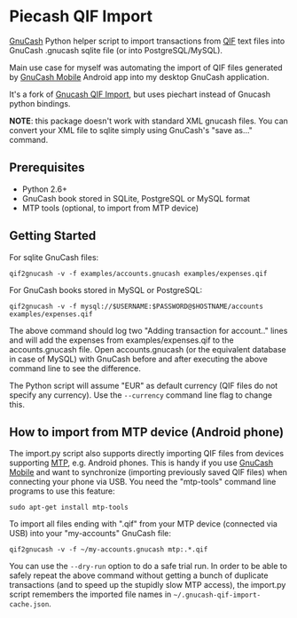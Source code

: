 Piecash QIF Import
==================

[GnuCash][GnuCash] Python helper script to import transactions from [QIF][QIF] text files into 
GnuCash .gnucash sqlite file (or into PostgreSQL/MySQL).

Main use case for myself was automating the import of QIF files generated by [GnuCash Mobile][GnuCash Mobile] Android app into my desktop GnuCash application.

It's a fork of [Gnucash QIF Import][Gnucash QIF Import], but uses piechart instead of Gnucash 
python bindings.

**NOTE**: this package doesn't work with standard XML gnucash files. 
You can convert your XML file to sqlite simply using GnuCash's "save as..." command.

Prerequisites
--------------

* Python 2.6+
* GnuCash book stored in SQLite, PostgreSQL or MySQL format
* MTP tools (optional, to import from MTP device)

Getting Started
---------------

For sqlite GnuCash files: 

    qif2gnucash -v -f examples/accounts.gnucash examples/expenses.qif

For GnuCash books stored in MySQL or PostgreSQL: 

    qif2gnucash -v -f mysql://$USERNAME:$PASSWORD@$HOSTNAME/accounts examples/expenses.qif

The above command should log two "Adding transaction for account.." lines and will add the expenses from examples/expenses.qif to the accounts.gnucash file.
Open accounts.gnucash (or the equivalent database in case of MySQL) with GnuCash before and after executing the above command line to see the difference.

The Python script will assume "EUR" as default currency (QIF files do not specify any currency). Use the `--currency` command line flag to change this.

How to import from MTP device (Android phone)
---------------------------------------------

The import.py script also supports directly importing QIF files from devices supporting [MTP][MTP], e.g. Android phones.
This is handy if you use [GnuCash Mobile][GnuCash Mobile] and want to synchronize (importing previously saved QIF files) when connecting your phone via USB.
You need the "mtp-tools" command line programs to use this feature:

    sudo apt-get install mtp-tools

To import all files ending with ".qif" from your MTP device (connected via USB) into your "my-accounts" GnuCash file:

    qif2gnucash -v -f ~/my-accounts.gnucash mtp:.*.qif

You can use the `--dry-run` option to do a safe trial run.
In order to be able to safely repeat the above command without getting a bunch of duplicate transactions (and to speed up the stupidly slow MTP access),
the import.py script remembers the imported file names in `~/.gnucash-qif-import-cache.json`.


[GnuCash]:              http://www.gnucash.org
[QIF]:                  http://en.wikipedia.org/wiki/Quicken_Interchange_Format
[GnuCash Mobile]:       https://play.google.com/store/apps/details?id=org.gnucash.android&hl=en
[Gnucash QIF Import]:   https://github.com/hjacobs/gnucash-qif-import
[MTP]:                  http://en.wikipedia.org/wiki/Media_Transfer_Protocol
